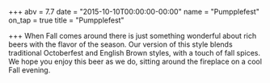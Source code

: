 +++
abv = 7.7
date = "2015-10-10T00:00:00-00:00"
name = "Pumpplefest"
on_tap = true
title = "Pumpplefest"

+++
When Fall comes around there is just something wonderful about rich beers with the flavor of the season. Our version of this style blends traditional Octoberfest and English Brown styles, with a touch of fall spices. We hope you enjoy this beer as we do, sitting around the fireplace on a cool Fall evening.